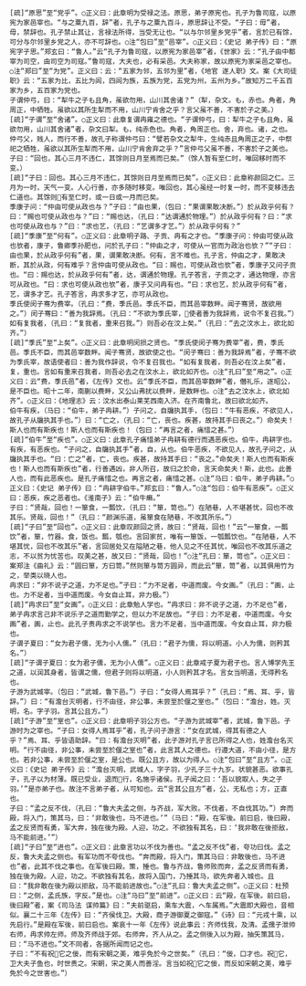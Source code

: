 <!-- { "loadSidebar": true } -->
    [疏]“原思”至“党乎”。○正义曰：此章明为受禄之法。原思，弟子原宪也。孔子为鲁司寇，以原宪为家邑宰也。“与之粟九百，辞”者，孔子与之粟九百斗，原思辞让不受。“子曰：毋”者，毋，禁辞也。孔子禁止其让，言禄法所得，当受无让也。“以与尔邻里乡党乎”者，言於已有馀，可分与尔邻里乡党之人，亦不可辞也。○注“包曰”至“邑宰”。○正义曰：《史记 弟子传》曰：“原宪字子思。”郑玄曰：“鲁人。”云“孔子为鲁司寇，以原宪为家邑宰”者，《世家》云：“孔子由中都宰为司空，由司空为司寇。”鲁司寇，大夫也，必有采邑。大夫称家，故以原宪为家采邑之宰也。○注“郑曰”至“为党”。正义曰：云：“五家为邻，五邻为里”者，《地官 遂人职》文。案《大司徒职》云：“五家为比，五比为闾，四闾为族，五族为党，五党为州，五州为乡。”故知万二千五百家为乡，五百家为党也。
    子谓仲弓，曰：“犁牛之子も且角，虽欲勿用，山川其舍诸？”（犁，杂文。も，赤也。角者，角周正，中牺牲。虽欲以其所生犁而不用，山川宁肯舍之乎？言父虽不善，不害於子之美。）
    [疏]“子谓”至“舍诸”。○正义曰：此章复谓冉雍之德也。“子谓仲弓，曰：犁牛之子も且角，虽欲勿用，山川其舍诸”者，杂文曰犁。も，纯赤色也。角者，角周正也。舍，弃也。诸，之也。仲弓父，贱人，而行不善，故孔子称谓仲弓曰：“譬若杂文之犁牛，生纯赤且角周正之子，中祭祀之牺牲，虽欲以其所生犁而不用，山川宁肯舍弃之乎？”言仲弓父虽不善，不害於子之美也。
    子曰：“回也，其心三月不违仁，其馀则日月至焉而已矣。”（馀人暂有至仁时，唯回移时而不变。）
    [疏]“子曰：回也。其心三月不违仁，其馀则日月至焉而已矣”。○正义曰：此章称颜回之仁。三月为一时，天气一变。人心行善，亦多随时移变。唯回也，其心虽经一时复一时，而不变移违去仁道也。其馀则有至仁时，或一日或一月而已矣。
    季康子问：“仲由可使从政也与？”子曰：“由也果，（包曰：“果谓果敢决断。”）於从政乎何有？曰：“赐也可使从政也与？”曰：“赐也达，（孔曰：“达谓通於物理。”）於从政乎何有？曰：“求也可使从政也与？”曰：“求也艺，（孔曰：“艺谓多才艺。”）於从政乎何有？”
    [疏]“季康”至“何有”。○正义曰：此章明子路、子贡、冉有之才也。“季康子问：仲由可使从政也欤者，康子，鲁卿季孙肥也，问於孔子曰：“仲由之才，可使从一官而为政治也欤？”“子曰：由也果，於从政乎何有”者，果，谓果敢决断。何有，言不难也。孔子言，仲由之才，果敢决断，其於从政，何有难乎？言仲由可使从政也。“曰：赐也，可使从政也欤”者，季康子又问子贡也。“曰：赐也达，於从政乎何有”者，达，谓通於物理。孔子答言，子贡之才，通达物理，亦言可从政也。“曰：求也可使从政也欤”者，康子又问冉有也。“曰：求也艺，於从政乎何有”者，艺，谓多才艺。孔子答言，冉求多才艺，亦可从政也。
    季氏使闵子骞为费宰。（孔曰：“费，季氏邑。季氏不臣，而其邑宰数畔。闻子骞贤，故欲用之。”）闵子骞曰：“善为我辞焉。（孔曰：“不欲为季氏宰，使者善为我辞焉，说令不复召我。”）如有复我者，（孔曰：“复我者，重来召我。”）则吾必在汶上矣。”（孔曰：“去之汶水上，欲北如齐。”）
    [疏]“季氏”至“上矣”。○正义曰：此章明闵损之贤也。“季氏使闵子骞为费宰”者，费，季氏邑。季氏不臣，而其邑宰数畔。闻子骞贤，故欲使之也。“闵子骞曰：善为我辞焉”者，子骞不欲为季氏宰，故语使者曰：善为我作辞说，令不复召我也。“如有复我者，则吾必在汶上矣”者，复，重也。言如有重来召我者，则吾必去之在汶水上，欲北如齐也。○注“孔曰”至“用之”。○正义曰：云“费，季氏邑”者，《左传》文也。云“季氏不臣，而其邑宰数畔”者，僭礼乐，逐昭公，是不臣也。昭十二年，南蒯以费畔，又公山弗扰以费畔，是数畔也。○注“去之汶水上，欲北如齐”。○正义曰：《地理志》云：汶水出泰山莱芜西南入济。在齐南鲁北，故曰欲北如齐。
    伯牛有疾，（马曰：“伯牛，弟子冉耕。”）子问之，自牖执其手，（包曰：“牛有恶疾，不欲见人，故孔子从牖执其手也。”）曰：“亡之，（孔曰：“亡，丧也。疾甚，故持其手曰丧之。”）命矣夫！斯人也而有斯疾也！斯人也而有斯疾也！（包曰：“再言之者，痛惜之甚。”）
    [疏]“伯牛”至“疾也”。○正义曰：此章孔子痛惜弟子冉耕有德行而遇恶疾也。伯牛，冉耕字也。有疾，有恶疾也。“子问之，自牖执其手”者，自，从也。伯牛恶疾，不欲见人，故孔子问之，从牖执其手也。“曰：亡之”者，亡，丧也。疾甚，故持其手曰：“丧之。”命矣夫！斯人也而有斯疾也！斯人也而有斯疾也”者，行善遇凶，非人所召，故归之於命，言天命矣夫！斯，此也。此善人也，而有此恶疾也。是孔子痛惜之也。再言之者，痛惜之甚。○注“马曰：伯牛，弟子冉耕。”○正义曰：《史记 弟子传》曰：“冉耕字伯牛。”郑玄曰：“鲁人。”○注“包曰：伯牛有恶疾”。○正义曰：恶疾，疾之恶者也。《淮南子》云：“伯牛癞。”
    子曰：“贤哉，回也！一箪食，一瓢饮，（孔曰：“箪，笥也。”）在陋巷，人不堪甚忧，回也不改其乐。贤哉，回也！”（孔曰：“颜渊乐道，虽箪食在陋巷，不改其所乐。”）
    [疏]“子曰”至“回也”。○正义曰：此章叹颜回之贤，故曰：“贤哉，回也！”云“一箪食，一瓢饮”者，箪，竹器。食，饭也。瓢，瓠也。言回家贫，唯有一箪饭，一瓠瓢饮也。“在陋巷，人不堪其忧，回也不改其乐”者，言回居处又在隘陋之巷，他人见之不任其忧，唯回也不改其乐道之志，不以贫为忧苦也。叹美之甚，故又曰：“贤哉，回也！”○注“孔曰：箪，笥也”。○正义曰：案郑注《曲礼》云：“圆曰箪，方曰笥。”然则箪与笥方圆异，而此云“箪，笥”者，以其俱用竹为之，举类以晓人也。
    冉求曰：“非不说子之道，力不足也。”子曰：“力不足者，中道而废。今女画。”（孔曰：“画，止也。力不足者，当中道而废。今女自止耳，非力极。”）
    [疏]“冉求曰”至“女画”。○正义曰：此章勉人学也。“冉求曰：非不说子之道，力不足也”者，弟子冉求言己非不说乐子之道而勤学之，但以力不足故也。“子曰：力不足者，中道而废。今女画”者，画，止也。此孔子责冉求之不说学也。言力不足者，当中道而废。今女自止耳，非力极也。
    子谓子夏曰：“女为君子儒，无为小人儒。”（孔曰：“君子为儒，将以明道。小人为儒，则矜其名。”）
    [疏]“子谓子夏曰：女为君子儒，无为小人儒”。○正义曰：此章戒子夏为君子也。言人博学先王之道，以润其身者，皆谓之儒，但君子则将以明道，小人则矜其才名。言女当明道，无得矜名也。
    子游为武城宰。（包曰：“武城，鲁下邑。”）子曰：“女得人焉耳乎？”（孔曰：“焉、耳、乎，皆辞。”）曰：“有澹台灭明者，行不由径，非公事，未尝至於偃之室也。”（包曰：“澹台，姓。灭明，名。字子羽。言其公且方。”）
    [疏]“子游”至“室也”。○正义曰：此章明子羽公方也。“子游为武城宰”者，武城，鲁下邑。子游时为之宰也。“子曰：女得人焉耳乎”者，孔子问子游言：“女在武城，得其有德之人乎？”焉、耳、乎皆语助辞。“曰：有澹台灭明”者，此子游对孔子言已所得之人也，姓澹台名灭明。“行不由径，非公事，未尝至於偃之室也”者，此言其人之德也。行遵大道，不由小径，是方也。若非公事，未尝至於偃之室，是公也。既公且方，故以为得人。○注“包曰”至“且方”。○正义曰：《史记 弟子传》云：“澹台灭明，武城人，字子羽，少孔子三十九岁。状貌甚恶。欲事孔子，孔子以为材薄。既已受业，退而行，名施乎诸侯。孔子闻之曰：‘吾以貌取人，失之子羽。’”是亦弟子也。故注不言弟子者，从可知也。云“言其公且方”者，公，无私也；方，正直也。
    子曰：“孟之反不伐，（孔曰：“鲁大夫孟之侧，与齐战，军大败。不伐者，不自伐其功。”）奔而殿，将入门，策其马，曰：‘非敢後也，马不进也。’”（马曰：“殿，在军後。前曰启，後曰殿，孟之反贤而有勇，军大奔，独在後为殿。人迎，功之。不欲独有其名，曰：‘我非敢在後拒敌，马不能前进。’”）
    [疏]“子曰”至“进也”。○正义曰：此章言功以不伐为善也。“孟之反不伐”者，夸功曰伐。孟之反，鲁大夫孟之侧也。有军功而不夸伐也。“奔而殿，将入门，策其马曰：非敢後也，马不进也”者，此其不伐之事也。在军後曰殿。策，捶也。鲁与齐战，鲁师败而奔，孟之反贤而有勇，独在後为殿。人迎，功之。不欲独有其名，故将入国门，乃捶其马，欲先奔者入城也。且曰：“我非敢在後为殿以拒敌，马不能前进故也。”○注“孔曰：鲁大夫孟之侧”。○正义曰：杜预曰：“之侧，孟氏族，字反。”是也。○注“马曰”至“前进”。○正义曰：云“殿，在军後。前曰启，後曰殿”者，案《司马法 谋帅篇》曰：“夫前驱启，乘车大震，ヘ车属焉。”大震即大殿也，音相似。襄二十三年《左传》曰：“齐侯伐卫。大殿，商子游御夏之御寇。”《诗》曰：“元戎十乘，以先启行。”是殿在军後，前曰启也。案哀十一年《左传》说此事云：齐师伐我，及清。孟孺子泄帅右师，冉求帅左师。师及齐师战于郊。右师奔，齐人从之。孟之侧後入以为殿，抽矢策其马，曰：“马不进也。”文不同者，各据所闻而记之也。
    子曰：“不有祝它之佞，而有宋朝之美，难乎免於今之世矣。”（孔曰：“佞，口才也。祝它，卫大夫子鱼也，时世贵之。宋朝，宋之美人而善淫。言当如祝它之佞，而反如宋朝之美，难乎免於今之世害也。”）
